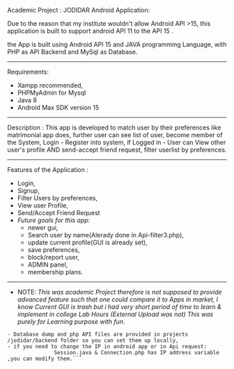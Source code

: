 Academic Project :
JODIDAR Android Application:

Due to the reason that my institute wouldn't allow Android API >15, 
this application is built to support android API 11 to the API 15 .

the App is built using Android API 15 and JAVA programming Language, with PHP as API Backend and MySql as Database.

_________________________________________________________________
Requirements: 
  - Xampp recommended, 
  - PHPMyAdmin for Mysql 
  - Java 8 
  - Android Max SDK version 15 
_________________________________________________________________
Description : 
      This app is developed to match user by their preferences like matrimonial app does, further user can see list of user,
      become member of the System, Login - Register into system,
       if Logged in - User can View other user's profile AND send-accept friend request, filter userlist by preferences.

_________________________________________________________________

 Features of the Application : 
  - Login,
  - Signup,
  - Filter Users by preferences,
  - View user Profile,
  - Send/Accept Friend Request 
  - *Future goals for this app:*
    - newer gui,
    - Search user by name(Alerady done in Api-filter3.php),
    - update current profile(GUI is already set),
    - save preferences,
    - block/report user,
    - ADMIN panel,
    - membership plans. 
____________________________________________________________
- NOTE: *This was academic Project therefore is not supposed to provide advanced feature such that one could compare it to Apps in market,* 
          *I know Current GUI is trash but i had very short period of time to learn & implement in college Lab Hours (External Upload was not)* 
          *This was purely for Learning purpose with fun.* 
          
 ```
 - Database dump and php API files are provided in projects /jodidar/backend folder so you can set them up locally,
 - if you need to change the IP in android app or in Api request:
                Session.java & Connection.php has IP address variable ,you can modify them.```
